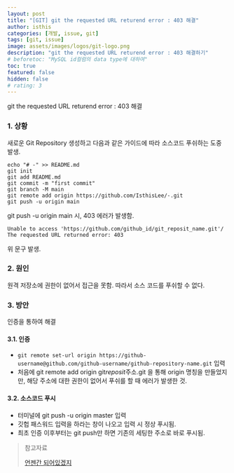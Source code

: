 ```yaml
---
layout: post
title: "[GIT] git the requested URL returend error : 403 해결"
author: isthis
categories: [개발, issue, git]
tags: [git, issue]
image: assets/images/logos/git-logo.png
description: "git the requested URL returend error : 403 해결하기"
# beforetoc: "MySQL id컬럼의 data type에 대하여"
toc: true
featured: false
hidden: false
# rating: 3
---
```


git the requested URL returend error : 403 해결

### 1. 상황

새로운 Git Repository 생성하고 다음과 같은 가이드에 따라 소스코드 푸쉬하는 도중 발생.

```
echo "# -" >> README.md
git init
git add README.md
git commit -m "first commit"
git branch -M main
git remote add origin https://github.com/IsthisLee/-.git
git push -u origin main
```

git push -u origin main 시, 403 에러가 발생함.

`Unable to access 'https://github.com/github_id/git_reposit_name.git'/ The requested URL returned error: 403`

위 문구 발생.

### 2. 원인

원격 저장소에 권한이 없어서 접근을 못함. 따라서 소스 코드를 푸쉬할 수 없다.

### 3. 방안

인증을 통하여 해결

#### 3.1. 인증

- `git remote set-url origin https://github-username@github.com/github-username/github-repository-name.git` 입력
- 처음에 git remote add origin git*reposit*주소.git 을 통해 origin 명칭을 만들었지만, 해당 주소에 대한 권한이 없어서 푸쉬를 할 때 에러가 발생한 것.

#### 3.2. 소스코드 푸시

- 터미널에 git push -u origin master 입력
- 깃헙 패스워드 입력을 하라는 창이 나오고 입력 시 정상 푸시됨.
- 최초 인증 이후부터는 git push만 하면 기존의 세팅한 주소로 바로 푸시됨.

> 참고자료
>
> [언젠간 되어있겠지](https://beagle-dev.tistory.com/244)
